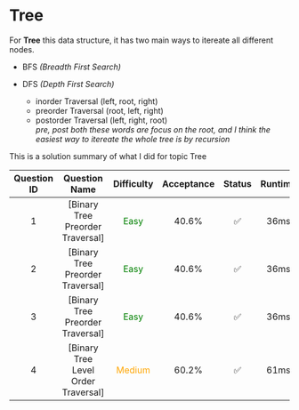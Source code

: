 # Tree

For **Tree** this data structure, it has two main ways to itereate all different nodes.

- BFS *(Breadth First Search)*

- DFS *(Depth First Search)*
    * inorder Traversal (left, root, right)
    * preorder Traversal (root, left, right)
    * postorder Traversal (left, right, root) <br/>
    *pre, post both these words are focus on the root, and I think the easiest way to itereate the whole tree is by recursion*


This is a solution summary of what I did for topic Tree

Question ID | Question Name | Difficulty | Acceptance | Status | Runtime | Memory | Updated Runtime | Updated Memory
:---------: | :-----------: | :--------: | :--------: | :----: | :-----: | :----: | :-------------: | :------------:
1 | [Binary Tree Preorder Traversal] | <font color = green> Easy </font> | 40.6% | ✅ | 36ms | 13.8MB | | |
2 | [Binary Tree Preorder Traversal] | <font color = green> Easy </font> | 40.6% | ✅ | 36ms | 14MB | | |
3 | [Binary Tree Preorder Traversal] | <font color = green> Easy </font> | 40.6% | ✅ | 36ms | 14MB | | |
4 | [Binary Tree Level Order Traversal] | <font color = orange> Medium </font> | 60.2% | ✅ | 61ms | 14.1MB | | |